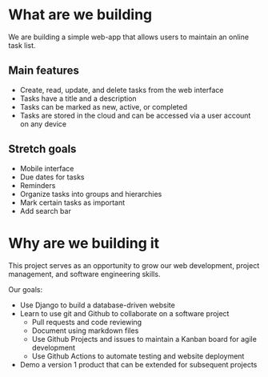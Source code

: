 # What are we building
We are building a simple web-app that allows users to maintain an online task list. 

## Main features
- Create, read, update, and delete tasks from the web interface
- Tasks have a title and a description
- Tasks can be marked as new, active, or completed
- Tasks are stored in the cloud and can be accessed via a user account on any device

## Stretch goals
- Mobile interface
- Due dates for tasks
- Reminders
- Organize tasks into groups and hierarchies
- Mark certain tasks as important
- Add search bar 

# Why are we building it
This project serves as an opportunity to grow our web development, project management, and software engineering skills.

Our goals:
- Use Django to build a database-driven website
- Learn to use git and Github to collaborate on a software project
    - Pull requests and code reviewing
    - Document using markdown files
    - Use Github Projects and issues to maintain a Kanban board for agile development
    - Use Github Actions to automate testing and website deployment
- Demo a version 1 product that can be extended for subsequent projects
